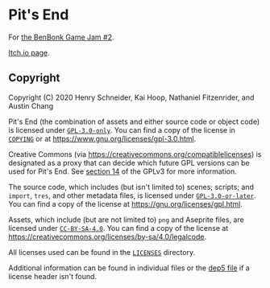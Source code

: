 <!--
  ~ SPDX-FileCopyrightText: 2020 Henry Schneider, Kai Hoop, Nathaniel Fitzenrider, and Austin Chang
  ~
  ~ SPDX-License-Identifier: FSFAP
 -->

# Pit's End

For [the BenBonk Game Jam #2](https://itch.io/jam/benbonk-game-jam-2).

[Itch.io page](https://daatguy.itch.io/pits-end).

## Copyright

Copyright (C) 2020 Henry Schneider, Kai Hoop, Nathaniel Fitzenrider, and Austin Chang

Pit's End (the combination of assets and either source code or object code) is licensed under [`GPL-3.0-only`].
You can find a copy of the license in [`COPYING`](COPYING) or
at <https://www.gnu.org/licenses/gpl-3.0.html>.

Creative Commons (via <https://creativecommons.org/compatiblelicenses>)
is designated as a proxy that can decide which future GPL versions can be used
for Pit's End. See [section 14] of the GPLv3 for more information.

[section 14]: https://www.gnu.org/licenses/gpl-3.0.html#section14 "If the Program specifies that a proxy can decide which future versions of the GNU General Public License can be used, that proxy's public statement of acceptance of a version permanently authorizes you to choose that version for the Program."

The source code, which includes (but isn't limited to) scenes; scripts; and
`import`, `tres`, and other metadata files, is licensed under
[`GPL-3.0-or-later`].
You can find a copy of the license at <https://gnu.org/licenses/gpl.html>.

Assets, which include (but are not limited to) `png` and Aseprite files, are
licensed under [`CC-BY-SA-4.0`].
You can find a copy of the license at
<https://creativecommons.org/licenses/by-sa/4.0/legalcode>.

All licenses used can be found in the [`LICENSES`](LICENSES) directory.

Additional information can be found in individual files
or the [dep5 file](.reuse/dep5) if a license header isn't found.

[`GPL-3.0-only`]: https://spdx.org/licenses/GPL-3.0-only.html "GNU General Public License v3.0 only"
[`GPL-3.0-or-later`]: https://spdx.org/licenses/GPL-3.0-or-later.html "GNU General Public License v3.0 or later"
[`CC-BY-SA-4.0`]: https://spdx.org/licenses/CC-BY-SA-4.0.html "Creative Commons Attribution-ShareAlike 4.0 International"
